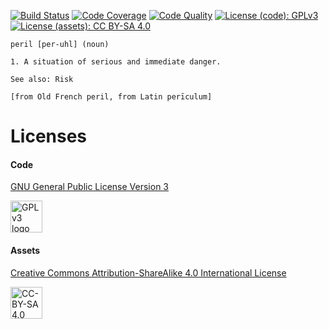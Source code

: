 [![Build Status](https://travis-ci.org/forerunnergames/peril.svg?branch=develop)](https://travis-ci.org/forerunnergames/peril)
[![Code Coverage](https://img.shields.io/codecov/c/github/forerunnergames/peril/develop.svg)](https://codecov.io/github/forerunnergames/peril?branch=develop)
[![Code Quality](https://img.shields.io/codacy/bf2b210c63de4349827e7aadaf019825/develop.svg)](https://www.codacy.com/app/forerunnergames/peril/)
[![License (code): GPLv3](https://img.shields.io/badge/license%20[code]-GPLv3-blue.svg)](/legal/GPLv3.txt)
[![License (assets): CC BY-SA 4.0](https://img.shields.io/badge/license%20[assets]-CC%20BY--SA%204.0-blue.svg)](/legal/CC-BY-SA-4.txt)

```
peril [per-uhl] (noun)

1. A situation of serious and immediate danger.

See also: Risk

[from Old French peril, from Latin perīculum]
```
# Licenses

#### Code

[GNU General Public License Version 3](http://www.gnu.org/licenses/gpl.html)

<a href="http://www.gnu.org/licenses/gpl.html"><img alt="GPL v3 logo" src="http://www.gnu.org/graphics/gplv3-127x51.png" height="51"></a>

#### Assets
[Creative Commons Attribution-ShareAlike 4.0 International License](https://creativecommons.org/licenses/by-sa/4.0/)

<a href="https://creativecommons.org/licenses/by-sa/4.0/"><img alt="CC-BY-SA 4.0 Logo" src="http://mirrors.creativecommons.org/presskit/buttons/88x31/png/by-sa.png" height="51"></a>
